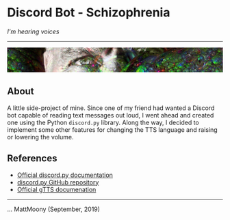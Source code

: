 # Discord Bot - Schizophrenia
_I'm hearing voices_

---

![banner](media/banner.jpg)

## About

A little side-project of mine. Since one of my friend had wanted a Discord bot capable of reading text messages out loud, I went ahead and created one using the Python `discord.py` library. Along the way, I decided to implement some other features for changing the TTS language and raising or lowering the volume.

## References

 - [Official discord.py documentation](https://discordpy.readthedocs.io/en/latest/)
 - [discord.py GitHub repository](https://github.com/Rapptz/discord.py/)
 - [Official gTTS documenation](https://gtts.readthedocs.io/en/latest/)

---

... MattMoony (September, 2019)